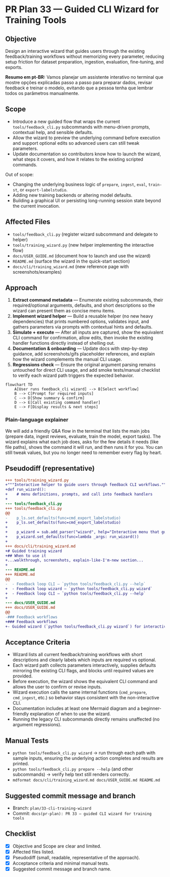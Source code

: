 # PR Plan 33 — Guided CLI Wizard for Training Tools

## Objective
Design an interactive wizard that guides users through the existing feedback/training workflows without memorizing every parameter, reducing setup friction for dataset preparation, ingestion, evaluation, fine-tuning, and exports.

**Resumo em pt-BR:** Vamos planejar um assistente interativo no terminal que mostre opções explicadas passo a passo para preparar dados, revisar feedback e treinar o modelo, evitando que a pessoa tenha que lembrar todos os parâmetros manualmente.

## Scope
- Introduce a new guided flow that wraps the current `tools/feedback_cli.py` subcommands with menu-driven prompts, contextual help, and sensible defaults.
- Allow the wizard to preview the underlying command before execution and support optional edits so advanced users can still tweak parameters.
- Update documentation so contributors know how to launch the wizard, what steps it covers, and how it relates to the existing scripted commands.

Out of scope:
- Changing the underlying business logic of `prepare`, `ingest`, `eval`, `train-st`, or `export-labelstudio`.
- Adding new training backends or altering model defaults.
- Building a graphical UI or persisting long-running session state beyond the current invocation.

## Affected Files
- `tools/feedback_cli.py` (register wizard subcommand and delegate to helper)
- `tools/training_wizard.py` (new helper implementing the interactive flow)
- `docs/USER_GUIDE.md` (document how to launch and use the wizard)
- `README.md` (surface the wizard in the quick-start section)
- `docs/cli/training_wizard.md` (new reference page with screenshots/examples)

## Approach
1. **Extract command metadata** — Enumerate existing subcommands, their required/optional arguments, defaults, and short descriptions so the wizard can present them as concise menu items.
2. **Implement wizard helper** — Build a reusable helper (no new heavy dependencies) that prints numbered options, validates input, and gathers parameters via prompts with contextual hints and defaults.
3. **Simulate + execute** — After all inputs are captured, show the equivalent CLI command for confirmation, allow edits, then invoke the existing handler functions directly instead of shelling out.
4. **Documentation & onboarding** — Update docs with step-by-step guidance, add screenshots/gifs placeholder references, and explain how the wizard complements the manual CLI usage.
5. **Regressions check** — Ensure the original argument parsing remains untouched for direct CLI usage, and add smoke tests/manual checklist to verify each wizard path triggers the expected behavior.

```mermaid
flowchart TD
    A[User runs feedback_cli wizard] --> B[Select workflow]
    B --> C[Prompt for required inputs]
    C --> D[Show summary & confirm]
    D --> E[Call existing command handler]
    E --> F[Display results & next steps]
```

### Plain-language explainer
We will add a friendly Q&A flow in the terminal that lists the main jobs (prepare data, ingest reviews, evaluate, train the model, export tasks). The wizard explains what each job does, asks for the few details it needs (like file paths), shows the command it will run, and then runs it for you. You can still tweak values, but you no longer need to remember every flag by heart.

## Pseudodiff (representative)
```diff
+++ tools/training_wizard.py
+"""Interactive helper to guide users through feedback CLI workflows."""
+def run_wizard():
+    # menu definitions, prompts, and call into feedback handlers
+
--- tools/feedback_cli.py
+++ tools/feedback_cli.py
@@
-    p_ls.set_defaults(func=cmd_export_labelstudio)
+    p_ls.set_defaults(func=cmd_export_labelstudio)
+
+    p_wizard = sub.add_parser("wizard", help="Interactive menu that guides common workflows")
+    p_wizard.set_defaults(func=lambda _args: run_wizard())
+
+++ docs/cli/training_wizard.md
+# Guided training wizard
+## When to use it
+...walkthrough, screenshots, explain-like-I'm-new section...
+
--- README.md
+++ README.md
@@
-  - Feedback loop CLI — `python tools/feedback_cli.py --help`
+  - Feedback loop wizard — `python tools/feedback_cli.py wizard`
+  - Feedback loop CLI — `python tools/feedback_cli.py --help`
+
--- docs/USER_GUIDE.md
+++ docs/USER_GUIDE.md
@@
-### Feedback workflows
+### Feedback workflows
+- Guided wizard (`python tools/feedback_cli.py wizard`) for interactive runs
```

## Acceptance Criteria
- Wizard lists all current feedback/training workflows with short descriptions and clearly labels which inputs are required vs optional.
- Each wizard path collects parameters interactively, supplies defaults mirroring the existing CLI flags, and blocks until required values are provided.
- Before execution, the wizard shows the equivalent CLI command and allows the user to confirm or revise inputs.
- Wizard execution calls the same internal functions (`cmd_prepare`, `cmd_ingest`, etc.) so behavior stays consistent with the non-interactive CLI.
- Documentation includes at least one Mermaid diagram and a beginner-friendly explanation of when to use the wizard.
- Running the legacy CLI subcommands directly remains unaffected (no argument regressions).

## Manual Tests
- `python tools/feedback_cli.py wizard` → run through each path with sample inputs, ensuring the underlying action completes and results are printed.
- `python tools/feedback_cli.py prepare --help` (and other subcommands) → verify help text still renders correctly.
- `mdformat docs/cli/training_wizard.md docs/USER_GUIDE.md README.md`

## Suggested commit message and branch
- Branch: `plan/33-cli-training-wizard`
- Commit: `docs(pr-plan): PR 33 — guided CLI wizard for training tools`

## Checklist
- [x] Objective and Scope are clear and limited.
- [x] Affected files listed.
- [x] Pseudodiff (small, readable, representative of the approach).
- [x] Acceptance criteria and minimal manual tests.
- [x] Suggested commit message and branch name.
